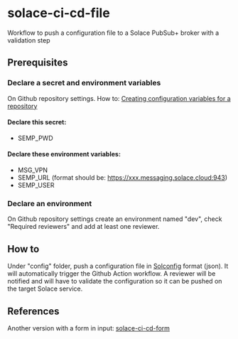 # solace-ci-cd-file
Workflow to push a configuration file to a Solace PubSub+ broker with a validation step
## Prerequisites
### Declare a secret and environment variables
On Github repository settings. How to: [Creating configuration variables for a repository](https://docs.github.com/en/actions/learn-github-actions/variables#creating-configuration-variables-for-a-repository)
#### Declare this secret:
- SEMP_PWD
#### Declare these environment variables:
- MSG_VPN
- SEMP_URL (format should be: https://xxx.messaging.solace.cloud:943)
- SEMP_USER
### Declare an environment
On Github repository settings create an environment named "dev", check "Required reviewers" and add at least one reviewer.
## How to
Under "config" folder, push a configuration file in [Solconfig](https://github.com/flyisland/solconfig) format (json). It will automatically trigger the Github Action workflow. A reviewer will be notified and will have to validate the configuration so it can be pushed on the target Solace service.
## References
Another version with a form in input: [solace-ci-cd-form](https://github.com/swayvil/solace-ci-cd-form)

